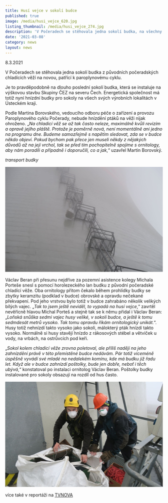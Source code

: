 ```yaml
---
title: Husí vejce v sokolí budce
published: true
image: /media/husi_vejce_620.jpg
listing_thumbnail: /media/husi_vejce_274.jpg
description: 'V Počeradech se stěhovala jedna sokolí budka, na všechny čekalo překvapení.'
date: '2021-03-08'
category: news
layout: news
---
```

8.3.2021

V Počeradech se stěhovala jedna sokolí budka z původních počeradských chladících věží na novou, patřící k paroplynovému cyklu. 

Je to pravděpodobně na dlouho poslední sokolí budka, která se instaluje na výškovou stavbu Skupiny ČEZ na severu Čech. Energetická společnost má totiž nyní hnízdní budky pro sokoly na všech svých výrobních lokalitách v Ústeckém kraji.

Podle Martina Borovského, vedoucího odboru péče o zařízení a provozu Paroplynového cyklu Počerady, nebude hnízdění ptáků na věži nijak ohroženo. „_Na chladicí věž se až tak často neleze, maximálně kvůli revizím a opravě jejího pláště. Protože je poměrně nová, není momentálně ani jedno na programu dne. Budeme samozřejmě s napětím sledovat, zda se v budce někdo objeví. Pokud bychom pak přece jen museli někdy z nějakých důvodů až na její vrchol, tak se před tím pochopitelně spojíme s ornitology, aby nám poradili a případně i doporučili, co a jak_,“ uzavřel Martin Borovský.

_transport budky_

![transport budky](/media/transport-sokoli-budky_620.jpg "transport budky")

Václav Beran při přesunu nejdříve za pozemní asistence kolegy Michala Porteše snesl s pomocí horolezeckého lan budku z původní počeradské chladící věže. Oba ornitology přitom čekalo během prohlídky budky se zbytky keramzitu (podklad v budce) obrovské a opravdu nečekané překvapení. Pod jeho vrstvou bylo totiž v budce zahrabáno několik velikých bílých vajec. „_Tak to jsem ještě neviděl, to vypadá na husí vejce_,“ zavrtěl nevěřícně hlavou Michal Porteš a stejně tak se k němu přidal i Václav Beran: „_Loňská snůška sedmi vajec husy veliké, v sokolí budce, a ještě k tomu sedmdesát metrů vysoko. Tak tomu opravdu říkám ornitologický unikát._“. Husy totiž nehnízdí takto vysoko jako sokoli, málokterý pták hnízdí takto vysoko. Normálně si husy stavějí hnízdo z rákosových stébel a větviček u vody, na vrbách, na ostrůvcích pod keři. 

 „_Sokol kolem chladicí věže zrovna poletoval, ale příliš nadějí na jeho zahnízdění právě v této přemístěné budce nedávám. Pár totiž víceméně úspěšně vyvádí své mladé na nedalekém komínu, kde má budku již řadu let. Když ale v budce zahnízdí poštolky, bude jen dobře, neboť i těch ubývá_,“ konstatoval po instalaci ornitolog Václav Beran. Poštolky budky instalované pro sokoly obsazují na rozdíl od hus často.

![](/media/priprava_budky_620.jpg)



více také v reportáži na [TVNOVA](https://tn.nova.cz/clanek/unikatni-objev-v-sokolim-hnizde-podobny-nalez-se-jeste-nepodaril.html)
